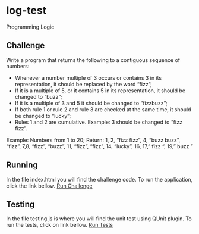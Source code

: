 # log-test
Programming Logic
## Challenge
Write a program that returns the following to a contiguous sequence of numbers:

- Whenever a number multiple of 3 occurs or contains 3 in its representation, it should be replaced by the word “fizz”;
- If it is a multiple of 5, or it contains 5 in its representation, it should be changed to “buzz”;
- If it is a multiple of 3 and 5 it should be changed to “fizzbuzz”;
- If both rule 1 or rule 2 and rule 3 are checked at the same time, it should be changed to “lucky”;
- Rules 1 and 2 are cumulative. Example: 3 should be changed to “fizz fizz”.

Example: Numbers from 1 to 20; Return:
1, 2, “fizz fizz”, 4, “buzz buzz”, “fizz”, 7,8, “fizz”, “buzz”, 11, “fizz”, “fizz”, 14, “lucky”, 16, 17,” fizz “, 19,” buzz ”

## Running

In the file index.html you will find the challenge code. To run the application, click the link bellow. 
[Run Challenge](https://raquelroldo.github.io/log-test/index.html)


## Testing

In the file testing.js is where you will find the unit test using QUnit plugin. To run the tests, click on link bellow. 
[Run Tests](https://raquelroldo.github.io/log-test/testing.html)
